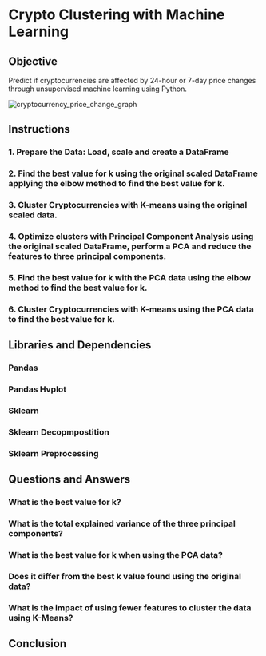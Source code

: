 # Crypto Clustering with Machine Learning

## Objective 

Predict if cryptocurrencies are affected by 24-hour or 7-day price changes through unsupervised machine learning using Python.

![cryptocurrency_price_change_graph](https://github.com/kgregart/CryptoClustering/assets/153472472/fb900b58-26e9-4525-bc46-c3787ba6d145)


## Instructions

### 1. Prepare the Data:  Load, scale and create a DataFrame

### 2. Find the best value for k using the original scaled DataFrame applying the elbow method to find the best value for k.

### 3. Cluster Cryptocurrencies with K-means using the original scaled data.

### 4. Optimize clusters with Principal Component Analysis using the original scaled DataFrame, perform a PCA and reduce the features to three principal components.

### 5. Find the best value for k with the PCA data using the elbow method to find the best value for k.

### 6. Cluster Cryptocurrencies with K-means using the PCA data to find the best value for k.


## Libraries and Dependencies 

### Pandas
### Pandas Hvplot
### Sklearn 
### Sklearn Decopmpostition
### Sklearn Preprocessing

## Questions and Answers

### What is the best value for k?
### What is the total explained variance of the three principal components?
### What is the best value for k when using the PCA data?
### Does it differ from the best k value found using the original data?
### What is the impact of using fewer features to cluster the data using K-Means?

## Conclusion
